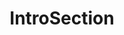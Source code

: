 ---
layout:       default
title:        IntroSection
parent:       SIP Specification 0.1
has_children: true
nav_order:    2
nav_exclude:  false
---